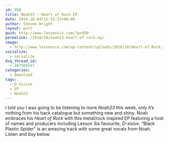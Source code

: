 ```yaml
---
id: 950
title: Noah23 – Heart of Rock EP
date: 2010-10-04T15:52:53+00:00
author: Steven Wright
layout: post
guid: http://www.lessonsix.com/?p=950
permalink: /2010/10/noah23-heart-of-rock-ep/
image:
  - http://www.lessonsix.com/wp-content/uploads/2010/10/Heart-of-Rock.jpg
socialize:
  - socialize
dsq_thread_id:
  - 287565547
categories:
  - Download
tags:
  - D-Sisive
  - EP
  - Noah23
---
```

I told you I was going to be listening to more _Noah23_ this week, only it&#8217;s nothing from his back catalogue but something new and shiny. Noah embraces his _Heart of Rock_ with this metal/rock inspired EP featuring a host of names and producers including Lesson Six favourite, _D-sisive_. &#8220;Black Plastic Spider&#8221; is an amazing track with some great vocals from Noah. Listen and buy below.